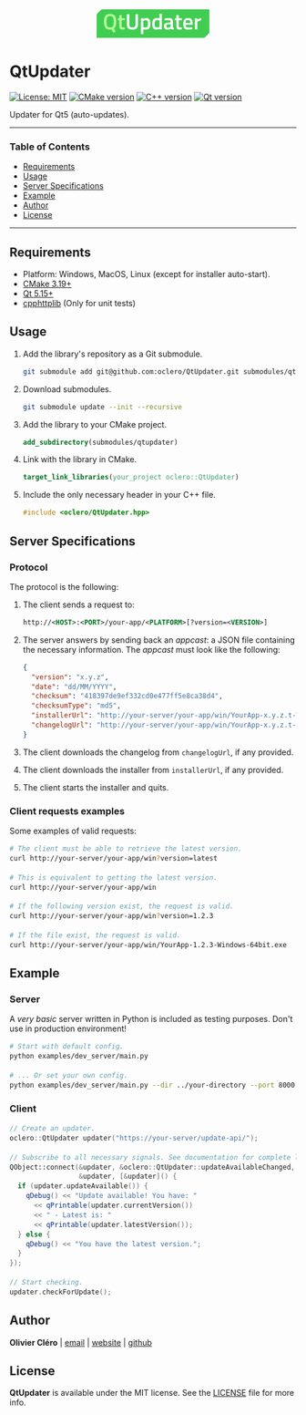 <div align="center">
	<img height="50" src="logo.svg">
</div>

# QtUpdater

[![License: MIT](https://img.shields.io/badge/license-MIT-green)](https://mit-license.org/)
[![CMake version](https://img.shields.io/badge/CMake-3.19+-064F8C?logo=cmake)](https://www.qt.io)
[![C++ version](https://img.shields.io/badge/C++-17-00599C?logo=++)](https://www.qt.io)
[![Qt version](https://img.shields.io/badge/Qt-5.15.2+-41CD52?logo=qt)](https://www.qt.io)

Updater for Qt5 (auto-updates).

---

### Table of Contents

- [Requirements](#requirements)
- [Usage](#usage)
- [Server Specifications](#server-specifications)
- [Example](#example)
- [Author](#author)
- [License](#license)

---

## Requirements

- Platform: Windows, MacOS, Linux (except for installer auto-start).
- [CMake 3.19+](https://cmake.org/download/)
- [Qt 5.15+](https://www.qt.io/download-qt-installer)
- [cpphttplib](https://github.com/yhirose/cpp-httplib) (Only for unit tests)

## Usage

1. Add the library's repository as a Git submodule.

   ```bash
   git submodule add git@github.com:oclero/QtUpdater.git submodules/qtupdater
   ```

2. Download submodules.

   ```bash
   git submodule update --init --recursive
   ```

3. Add the library to your CMake project.

   ```cmake
   add_subdirectory(submodules/qtupdater)
   ```

4. Link with the library in CMake.

   ```cmake
   target_link_libraries(your_project oclero::QtUpdater)
   ```

5. Include the only necessary header in your C++ file.

   ```c++
   #include <oclero/QtUpdater.hpp>
   ```

## Server Specifications

### Protocol

The protocol is the following:

1. The client sends a request to:

   ```xml
   http://<HOST>:<PORT>/your-app/<PLATFORM>[?version=<VERSION>]
   ```

2. The server answers by sending back an _appcast_: a JSON file containing the necessary information. The _appcast_ must look like the following:

   ```json
   {
     "version": "x.y.z",
     "date": "dd/MM/YYYY",
     "checksum": "418397de9ef332cd0e477ff5e8ca38d4",
     "checksumType": "md5",
     "installerUrl": "http://your-server/your-app/win/YourApp-x.y.z.t-Windows-64bit.exe",
     "changelogUrl": "http://your-server/your-app/win/YourApp-x.y.z.t--Windows-64bit.md"
   }
   ```

3. The client downloads the changelog from `changelogUrl`, if any provided.

4. The client downloads the installer from `installerUrl`, if any provided.

5. The client starts the installer and quits.

### Client requests examples

Some examples of valid requests:

```bash
# The client must be able to retrieve the latest version.
curl http://your-server/your-app/win?version=latest

# This is equivalent to getting the latest version.
curl http://your-server/your-app/win

# If the following version exist, the request is valid.
curl http://your-server/your-app/win?version=1.2.3

# If the file exist, the request is valid.
curl http://your-server/your-app/win/YourApp-1.2.3-Windows-64bit.exe
```

## Example

### Server

A _very basic_ server written in Python is included as testing purposes. Don't use in production environment!

```bash
# Start with default config.
python examples/dev_server/main.py

# ... Or set your own config.
python examples/dev_server/main.py --dir ../your-directory --port 8000 --address 127.0.0.1
```

### Client

```c++
// Create an updater.
oclero::QtUpdater updater("https://your-server/update-api/");

// Subscribe to all necessary signals. See documentation for complete list.
QObject::connect(&updater, &oclero::QtUpdater::updateAvailableChanged,
                 &updater, [&updater]() {
  if (updater.updateAvailable()) {
    qDebug() << "Update available! You have: "
      << qPrintable(updater.currentVersion())
      << " - Latest is: "
      << qPrintable(updater.latestVersion());
  } else {
    qDebug() << "You have the latest version.";
  }
});

// Start checking.
updater.checkForUpdate();
```

## Author

**Olivier Cléro** | [email](mailto:oclero@pm.me) | [website](https://www.olivierclero.com) | [github](https://www.github.com/oclero)

## License

**QtUpdater** is available under the MIT license. See the [LICENSE](LICENSE) file for more info.
